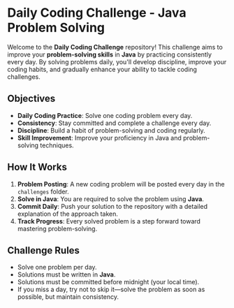 
# Daily Coding Challenge - Java Problem Solving

Welcome to the **Daily Coding Challenge** repository! This challenge aims to improve your **problem-solving skills** in **Java** by practicing consistently every day. By solving problems daily, you'll develop discipline, improve your coding habits, and gradually enhance your ability to tackle coding challenges.

## Objectives

- **Daily Coding Practice**: Solve one coding problem every day.
- **Consistency**: Stay committed and complete a challenge every day.
- **Discipline**: Build a habit of problem-solving and coding regularly.
- **Skill Improvement**: Improve your proficiency in Java and problem-solving techniques.
  
## How It Works

1. **Problem Posting**: A new coding problem will be posted every day in the `challenges` folder.
2. **Solve in Java**: You are required to solve the problem using **Java**.
3. **Commit Daily**: Push your solution to the repository with a detailed explanation of the approach taken.
4. **Track Progress**: Every solved problem is a step forward toward mastering problem-solving.

## Challenge Rules

- Solve one problem per day.
- Solutions must be written in **Java**.
- Solutions must be committed before midnight (your local time).
- If you miss a day, try not to skip it—solve the problem as soon as possible, but maintain consistency.


